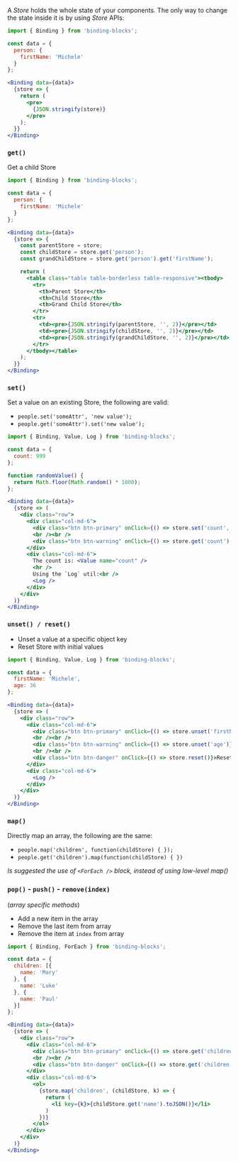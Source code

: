 A *Store* holds the whole state of your components. The only way to change the state inside it is by using *Store* APIs:

```jsx
import { Binding } from 'binding-blocks';

const data = {
  person: {
    firstName: 'Michele'
  }
};

<Binding data={data}>
  {store => {
    return (
      <pre>
        {JSON.stringify(store)}
      </pre>
    );
  }}
</Binding>
```

### `get()`

Get a child Store

```jsx
import { Binding } from 'binding-blocks';

const data = {
  person: {
    firstName: 'Michele'
  }
};

<Binding data={data}>
  {store => {
    const parentStore = store;
    const childStore = store.get('person');
    const grandChildStore = store.get('person').get('firstName');

    return (
      <table class="table table-borderless table-responsive"><tbody>
        <tr>
          <th>Parent Store</th>
          <th>Child Store</th>
          <th>Grand Child Store</th>
        </tr>
        <tr>
          <td><pre>{JSON.stringify(parentStore, '', 2)}</pre></td>
          <td><pre>{JSON.stringify(childStore, '', 2)}</pre></td>
          <td><pre>{JSON.stringify(grandChildStore, '', 2)}</pre></td>
        </tr>
      </tbody></table>
    );
  }}
</Binding>
```

### `set()`

Set a value on an existing Store, the following are valid:
- `people.set('someAttr', 'new value');`
- `people.get('someAttr').set('new value');`

```jsx
import { Binding, Value, Log } from 'binding-blocks';

const data = {
  count: 999
};

function randomValue() {
  return Math.floor(Math.random() * 1000);
};

<Binding data={data}>
  {store => (
    <div class="row">
      <div class="col-md-6">
        <div class="btn btn-primary" onClick={() => store.set('count', randomValue())}>Change #1</div>
        <br /><br />
        <div class="btn btn-warning" onClick={() => store.get('count').set(randomValue())}>Change #2</div>
      </div>
      <div class="col-md-6">
        The count is: <Value name="count" />
        <hr />
        Using the `Log` util:<br />
        <Log />
      </div>
    </div>
  )}
</Binding>
```

### `unset() / reset()`

- Unset a value at a specific object key
- Reset Store with initial values

```jsx
import { Binding, Value, Log } from 'binding-blocks';

const data = {
  firstName: 'Michele',
  age: 36
};

<Binding data={data}>
  {store => (
    <div class="row">
      <div class="col-md-6">
        <div class="btn btn-primary" onClick={() => store.unset('firstName')}>Unset FirstName</div>
        <br /><br />
        <div class="btn btn-warning" onClick={() => store.unset('age')}>Unset Age</div>
        <br /><br />
        <div class="btn btn-danger" onClick={() => store.reset()}>Reset</div>
      </div>
      <div class="col-md-6">
        <Log />
      </div>
    </div>
  )}
</Binding>
```

### `map()`

Directly map an array, the following are the same:

- `people.map('children', function(childStore) { });`
- `people.get('children').map(function(childStore) { })`

_Is suggested the use of `<ForEach />` block, instead of using low-level map()_

### `pop()` - `push()` - `remove(index)`
(*array specific methods*)

- Add a new item in the array
- Remove the last item from array
- Remove the item at `index` from array

```jsx
import { Binding, ForEach } from 'binding-blocks';

const data = {
  children: [{
    name: 'Mary'
  }, {
    name: 'Luke'
  }, {
    name: 'Paul'
  }]
};

<Binding data={data}>
  {store => (
    <div class="row">
      <div class="col-md-6">
        <div class="btn btn-primary" onClick={() => store.get('children').push({ name: 'Jenny' })}>{`push() -> add "Jenny"`}</div>
        <br /><br />
        <div class="btn btn-danger" onClick={() => store.get('children').pop()}>{`pop() -> remove last`}</div>
      </div>
      <div class="col-md-6">
        <ol>
          {store.map('children', (childStore, k) => {
            return (
              <li key={k}>{childStore.get('name').toJSON()}</li>
            )
          })}
        </ol>
      </div>
    </div>
  )}
</Binding>
```